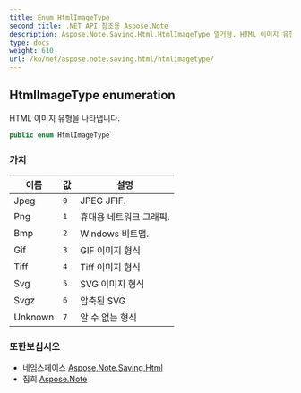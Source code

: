 ```yaml
---
title: Enum HtmlImageType
second_title: .NET API 참조용 Aspose.Note
description: Aspose.Note.Saving.Html.HtmlImageType 열거형. HTML 이미지 유형을 나타냅니다.
type: docs
weight: 610
url: /ko/net/aspose.note.saving.html/htmlimagetype/
---
```

## HtmlImageType enumeration

HTML 이미지 유형을 나타냅니다.

```csharp
public enum HtmlImageType
```

### 가치

| 이름 | 값 | 설명 |
| --- | --- | --- |
| Jpeg | `0` | JPEG JFIF. |
| Png | `1` | 휴대용 네트워크 그래픽. |
| Bmp | `2` | Windows 비트맵. |
| Gif | `3` | GIF 이미지 형식 |
| Tiff | `4` | Tiff 이미지 형식 |
| Svg | `5` | SVG 이미지 형식 |
| Svgz | `6` | 압축된 SVG |
| Unknown | `7` | 알 수 없는 형식 |

### 또한보십시오

* 네임스페이스 [Aspose.Note.Saving.Html](../../aspose.note.saving.html/)
* 집회 [Aspose.Note](../../)


